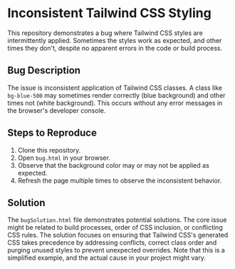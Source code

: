 # Inconsistent Tailwind CSS Styling

This repository demonstrates a bug where Tailwind CSS styles are intermittently applied.  Sometimes the styles work as expected, and other times they don't, despite no apparent errors in the code or build process.

## Bug Description

The issue is inconsistent application of Tailwind CSS classes. A class like `bg-blue-500` may sometimes render correctly (blue background) and other times not (white background). This occurs without any error messages in the browser's developer console.

## Steps to Reproduce

1. Clone this repository.
2. Open `bug.html` in your browser.
3. Observe that the background color may or may not be applied as expected.
4. Refresh the page multiple times to observe the inconsistent behavior.

## Solution

The `bugSolution.html` file demonstrates potential solutions.  The core issue might be related to build processes, order of CSS inclusion, or conflicting CSS rules. The solution focuses on ensuring that Tailwind CSS's generated CSS takes precedence by addressing conflicts, correct class order and purging unused styles to prevent unexpected overrides.  Note that this is a simplified example, and the actual cause in your project might vary. 